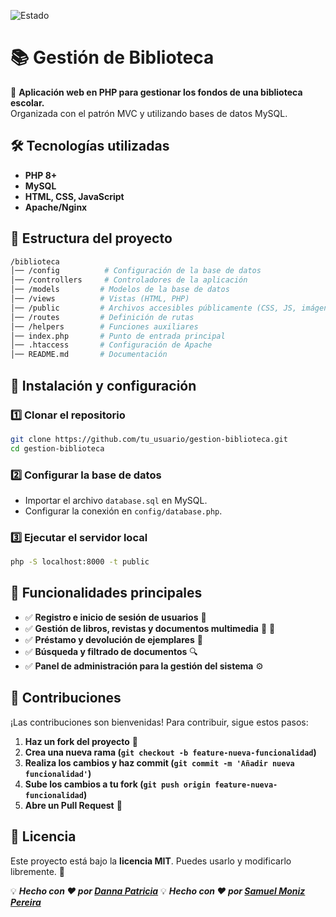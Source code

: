 ![Estado](https://img.shields.io/badge/Estado-En%20proceso-yellow?style=plastic)
# 📚 Gestión de Biblioteca

🚀 **Aplicación web en PHP para gestionar los fondos de una biblioteca escolar.**  
Organizada con el patrón MVC y utilizando bases de datos MySQL.

## 🛠️ Tecnologías utilizadas

- **PHP 8+**
- **MySQL**
- **HTML, CSS, JavaScript**
- **Apache/Nginx**

## 📂 Estructura del proyecto

```bash
/biblioteca  
│── /config          # Configuración de la base de datos  
│── /controllers     # Controladores de la aplicación  
│── /models         # Modelos de la base de datos  
│── /views          # Vistas (HTML, PHP)  
│── /public         # Archivos accesibles públicamente (CSS, JS, imágenes)  
│── /routes         # Definición de rutas  
│── /helpers        # Funciones auxiliares  
│── index.php       # Punto de entrada principal  
│── .htaccess       # Configuración de Apache  
│── README.md       # Documentación  
```

## 🏁 Instalación y configuración

### 1️⃣ Clonar el repositorio
```bash
git clone https://github.com/tu_usuario/gestion-biblioteca.git
cd gestion-biblioteca
```

### 2️⃣ Configurar la base de datos
- Importar el archivo `database.sql` en MySQL.
- Configurar la conexión en `config/database.php`.

### 3️⃣ Ejecutar el servidor local
```bash
php -S localhost:8000 -t public
```

## 📜 Funcionalidades principales

- ✅ **Registro e inicio de sesión de usuarios** 🔐  
- ✅ **Gestión de libros, revistas y documentos multimedia** 📖 🎥  
- ✅ **Préstamo y devolución de ejemplares** 📅  
- ✅ **Búsqueda y filtrado de documentos** 🔍  
- ✅ **Panel de administración para la gestión del sistema** ⚙️  

## 🤝 Contribuciones

¡Las contribuciones son bienvenidas! Para contribuir, sigue estos pasos:

1. **Haz un fork del proyecto** 🍴  
2. **Crea una nueva rama (`git checkout -b feature-nueva-funcionalidad`)**  
3. **Realiza los cambios y haz commit (`git commit -m 'Añadir nueva funcionalidad'`)**  
4. **Sube los cambios a tu fork (`git push origin feature-nueva-funcionalidad`)**  
5. **Abre un Pull Request** 🚀  

## 📄 Licencia

Este proyecto está bajo la **licencia MIT**. Puedes usarlo y modificarlo libremente. 📜  

💡 _**Hecho con ❤️ por [Danna Patricia](https://github.com/DannaPatricia)**_
💡 _**Hecho con ❤️ por [Samuel Moniz Pereira](https://github.com/sam324sam)**_
